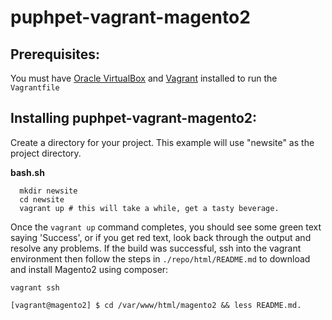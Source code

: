 # puphpet-vagrant-magento2

## Prerequisites:
You must have [Oracle VirtualBox](https://www.virtualbox.org/wiki/Downloads) and [Vagrant](https://www.vagrantup.com/downloads.html) installed to run the `Vagrantfile`
## Installing puphpet-vagrant-magento2:
Create a directory for your project. This example will use "newsite" as the project directory.

**bash.sh**

```
  mkdir newsite
  cd newsite
  vagrant up # this will take a while, get a tasty beverage.
```

Once the ```vagrant up``` command completes, you should see some green text saying 'Success', or if you get red text, look back through the output and resolve any problems. If the build was successful, ssh into the vagrant environment then follow the steps in ```./repo/html/README.md``` to download and install Magento2 using composer:

```
vagrant ssh

[vagrant@magento2] $ cd /var/www/html/magento2 && less README.md.
```